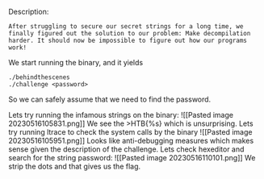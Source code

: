 Description: 
```
After struggling to secure our secret strings for a long time, we finally figured out the solution to our problem: Make decompilation harder. It should now be impossible to figure out how our programs work!
```

We start running the binary, and it yields

```
./behindthescenes 
./challenge <password>
```

So we can safely assume that we need to find the password.

Lets try running the infamous strings on the binary:
![[Pasted image 20230516105831.png]]
We see the >HTB{%s} which is unsurprising.
Lets try running ltrace to check the system calls by the binary
![[Pasted image 20230516105951.png]]
Looks like anti-debugging measures which makes sense given the description of the challenge. Lets check hexeditor and search for the string password:
![[Pasted image 20230516110101.png]]
We strip the dots and that gives us the flag.

